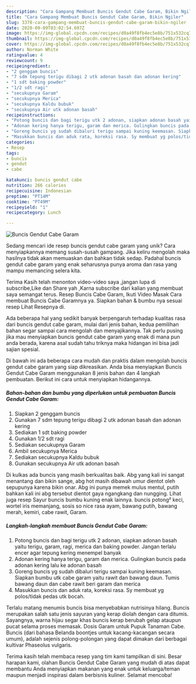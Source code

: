 ```yaml
---
description: "Cara Gampang Membuat Buncis Gendut Cabe Garam, Bikin Ngiler"
title: "Cara Gampang Membuat Buncis Gendut Cabe Garam, Bikin Ngiler"
slug: 3378-cara-gampang-membuat-buncis-gendut-cabe-garam-bikin-ngiler
date: 2020-09-09T03:02:54.697Z
image: https://img-global.cpcdn.com/recipes/d0a49f8fb4ec5e8b/751x532cq70/buncis-gendut-cabe-garam-foto-resep-utama.jpg
thumbnail: https://img-global.cpcdn.com/recipes/d0a49f8fb4ec5e8b/751x532cq70/buncis-gendut-cabe-garam-foto-resep-utama.jpg
cover: https://img-global.cpcdn.com/recipes/d0a49f8fb4ec5e8b/751x532cq70/buncis-gendut-cabe-garam-foto-resep-utama.jpg
author: Norman White
ratingvalue: 4
reviewcount: 9
recipeingredient:
- "2 genggam buncis"
- "7 sdm tepung terigu dibagi 2 utk adonan basah dan adonan kering"
- "1 sdt baking powder"
- "1/2 sdt ragi"
- "secukupnya Garam"
- "secukupnya Merica"
- "secukupnya Kaldu bubuk"
- "secukupnya Air utk adonan basah"
recipeinstructions:
- "Potong buncis dan bagi terigu utk 2 adonan, siapkan adonan basah yaitu terigu, garam, ragi, merica dan baking powder. Jangan terlalu encer agar tepung kering menempel banyak"
- "Adonan kering hanya terigu, garam dan merica. Gulingkan buncis pada adonan kering lalu ke adonan basah"
- "Goreng buncis yg sudah dibaluri terigu sampai kuning keemasan. Siapkan bumbu utk cabe garam yaitu rawit dan bawang daun. Tumis bawang daun dan cabe rawit beri garam dan merica"
- "Masukkan buncis dan aduk rata, koreksi rasa. Sy membuat yg polos/tidak pedas utk bocah."
categories:
- Resep
tags:
- buncis
- gendut
- cabe

katakunci: buncis gendut cabe 
nutrition: 266 calories
recipecuisine: Indonesian
preptime: "PT14M"
cooktime: "PT49M"
recipeyield: "1"
recipecategory: Lunch

---
```



![Buncis Gendut Cabe Garam](https://img-global.cpcdn.com/recipes/d0a49f8fb4ec5e8b/751x532cq70/buncis-gendut-cabe-garam-foto-resep-utama.jpg)

Sedang mencari ide resep buncis gendut cabe garam yang unik? Cara menyiapkannya memang susah-susah gampang. Jika keliru mengolah maka hasilnya tidak akan memuaskan dan bahkan tidak sedap. Padahal buncis gendut cabe garam yang enak seharusnya punya aroma dan rasa yang mampu memancing selera kita.

Terima Kasih telah menonton video-video saya ,jangan lupa di subscribe,Like dan Share yah ,Karna subscribe dari kalian yang membuat saya semangat terus. Resep Buncis Cabe Garam, Ikuti Video Masak Cara membuat Buncis Cabe Garamnya ya. Siapkan bahan &amp; bumbu nya sesuai resep Lihat Resepnya di.

Ada beberapa hal yang sedikit banyak berpengaruh terhadap kualitas rasa dari buncis gendut cabe garam, mulai dari jenis bahan, kedua pemilihan bahan segar sampai cara mengolah dan menyajikannya. Tak perlu pusing jika mau menyiapkan buncis gendut cabe garam yang enak di mana pun anda berada, karena asal sudah tahu triknya maka hidangan ini bisa jadi sajian spesial.


Di bawah ini ada beberapa cara mudah dan praktis dalam mengolah buncis gendut cabe garam yang siap dikreasikan. Anda bisa menyiapkan Buncis Gendut Cabe Garam menggunakan 8 jenis bahan dan 4 langkah pembuatan. Berikut ini cara untuk menyiapkan hidangannya.

<!--inarticleads1-->

##### Bahan-bahan dan bumbu yang diperlukan untuk pembuatan Buncis Gendut Cabe Garam:

1. Siapkan 2 genggam buncis
1. Gunakan 7 sdm tepung terigu dibagi 2 utk adonan basah dan adonan kering
1. Sediakan 1 sdt baking powder
1. Gunakan 1/2 sdt ragi
1. Sediakan secukupnya Garam
1. Ambil secukupnya Merica
1. Sediakan secukupnya Kaldu bubuk
1. Gunakan secukupnya Air utk adonan basah


Di kulkas ada buncis yang masih berkualitas baik. Abg yang kali ini sangat menantang dan bikin sange, abg hot masih dibawah umur dientot oleh sepupunya karena bikin onar. Abg ini punya memek mulus mentul, putih bahkan kali ini abg tersebut dientot gaya ngangkang dan nungging. Lihat juga resep Sayur buncis bumbu kuning enak lainnya. buncis potong² keci, wortel iris memanjang, sosis so nice rasa ayam, bawang putih, bawang merah, kemiri, cabe rawit, Garam. 

<!--inarticleads2-->

##### Langkah-langkah membuat Buncis Gendut Cabe Garam:

1. Potong buncis dan bagi terigu utk 2 adonan, siapkan adonan basah yaitu terigu, garam, ragi, merica dan baking powder. Jangan terlalu encer agar tepung kering menempel banyak
1. Adonan kering hanya terigu, garam dan merica. Gulingkan buncis pada adonan kering lalu ke adonan basah
1. Goreng buncis yg sudah dibaluri terigu sampai kuning keemasan. Siapkan bumbu utk cabe garam yaitu rawit dan bawang daun. Tumis bawang daun dan cabe rawit beri garam dan merica
1. Masukkan buncis dan aduk rata, koreksi rasa. Sy membuat yg polos/tidak pedas utk bocah.


Terlalu matang menumis buncis bisa menyebabkan nutrisinya hilang. Buncis merupakan salah satu jenis sayuran yang kerap diolah dengan cara ditumis. Sayangnya, warna hijau segar khas buncis kerap berubah gelap ataupun pucat selama proses memasak. Dosis Garam untuk Pupuk Tanaman Cabe. Buncis (dari bahasa Belanda boontjes untuk kacang-kacangan secara umum), adalah sejenis polong-polongan yang dapat dimakan dari berbagai kultivar Phaseolus vulgaris. 

Terima kasih telah membaca resep yang tim kami tampilkan di sini. Besar harapan kami, olahan Buncis Gendut Cabe Garam yang mudah di atas dapat membantu Anda menyiapkan makanan yang enak untuk keluarga/teman maupun menjadi inspirasi dalam berbisnis kuliner. Selamat mencoba!
